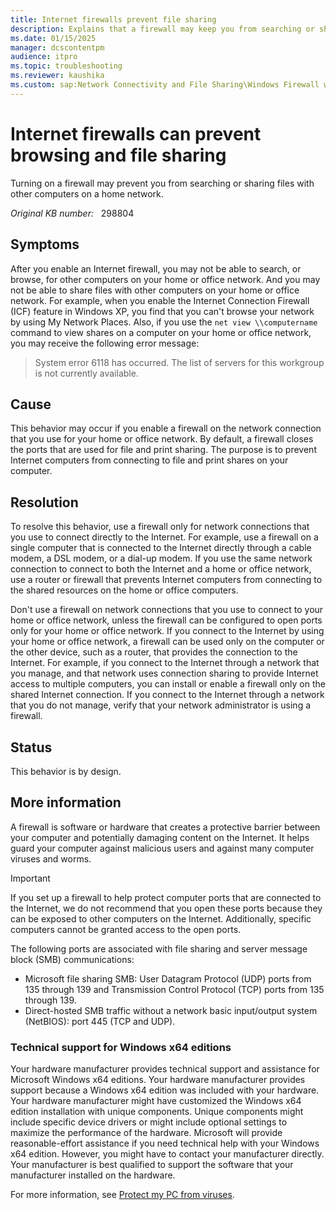 ```yaml
---
title: Internet firewalls prevent file sharing
description: Explains that a firewall may keep you from searching or sharing files with other computers on a home network.
ms.date: 01/15/2025
manager: dcscontentpm
audience: itpro
ms.topic: troubleshooting
ms.reviewer: kaushika
ms.custom: sap:Network Connectivity and File Sharing\Windows Firewall with Advanced Security (WFAS), csstroubleshoot
---
```

# Internet firewalls can prevent browsing and file sharing

Turning on a firewall may prevent you from searching or sharing files with other computers on a home network.

_Original KB number:_ &nbsp; 298804

## Symptoms

After you enable an Internet firewall, you may not be able to search, or browse, for other computers on your home or office network. And you may not be able to share files with other computers on your home or office network. For example, when you enable the Internet Connection Firewall (ICF) feature in Windows XP, you find that you can't browse your network by using My Network Places. Also, if you use the `net view \\computername` command to view shares on a computer on your home or office network, you may receive the following error message:

> System error 6118 has occurred. The list of servers for this workgroup is not currently available.

## Cause

This behavior may occur if you enable a firewall on the network connection that you use for your home or office network. By default, a firewall closes the ports that are used for file and print sharing. The purpose is to prevent Internet computers from connecting to file and print shares on your computer.

## Resolution

To resolve this behavior, use a firewall only for network connections that you use to connect directly to the Internet. For example, use a firewall on a single computer that is connected to the Internet directly through a cable modem, a DSL modem, or a dial-up modem. If you use the same network connection to connect to both the Internet and a home or office network, use a router or firewall that prevents Internet computers from connecting to the shared resources on the home or office computers.

Don't use a firewall on network connections that you use to connect to your home or office network, unless the firewall can be configured to open ports only for your home or office network. If you connect to the Internet by using your home or office network, a firewall can be used only on the computer or the other device, such as a router, that provides the connection to the Internet. For example, if you connect to the Internet through a network that you manage, and that network uses connection sharing to provide Internet access to multiple computers, you can install or enable a firewall only on the shared Internet connection. If you connect to the Internet through a network that you do not manage, verify that your network administrator is using a firewall.

## Status

This behavior is by design.

## More information

A firewall is software or hardware that creates a protective barrier between your computer and potentially damaging content on the Internet. It helps guard your computer against malicious users and against many computer viruses and worms.

> [!IMPORTANT]
> If you set up a firewall to help protect computer ports that are connected to the Internet, we do not recommend that you open these ports because they can be exposed to other computers on the Internet. Additionally, specific computers cannot be granted access to the open ports.

The following ports are associated with file sharing and server message block (SMB) communications:

- Microsoft file sharing SMB: User Datagram Protocol (UDP) ports from 135 through 139 and Transmission Control Protocol (TCP) ports from 135 through 139.
- Direct-hosted SMB traffic without a network basic input/output system (NetBIOS): port 445 (TCP and UDP).

### Technical support for Windows x64 editions

Your hardware manufacturer provides technical support and assistance for Microsoft Windows x64 editions. Your hardware manufacturer provides support because a Windows x64 edition was included with your hardware. Your hardware manufacturer might have customized the Windows x64 edition installation with unique components. Unique components might include specific device drivers or might include optional settings to maximize the performance of the hardware. Microsoft will provide reasonable-effort assistance if you need technical help with your Windows x64 edition. However, you might have to contact your manufacturer directly. Your manufacturer is best qualified to support the software that your manufacturer installed on the hardware.

For more information, see [Protect my PC from viruses](https://support.microsoft.com/help/17228/windows-protect-my-pc-from-viruses).
